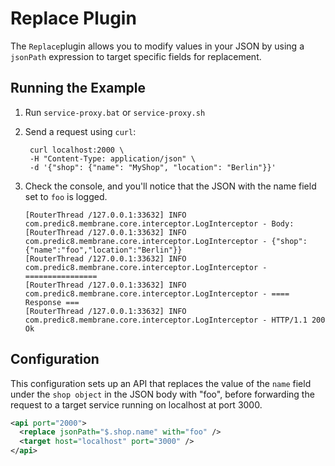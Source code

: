 # Replace Plugin

The `Replace`plugin allows you to modify values in your JSON by using a `jsonPath` expression to target specific fields for replacement.
## Running the Example

1. Run `service-proxy.bat` or `service-proxy.sh`
2. Send a request using `curl`:

   ```shell
    curl localhost:2000 \
    -H "Content-Type: application/json" \
    -d '{"shop": {"name": "MyShop", "location": "Berlin"}}'
    ```
3. Check the console, and you'll notice that the JSON with the name field set to `foo` is logged.
    ```
    [RouterThread /127.0.0.1:33632] INFO com.predic8.membrane.core.interceptor.LogInterceptor - Body:
    [RouterThread /127.0.0.1:33632] INFO com.predic8.membrane.core.interceptor.LogInterceptor - {"shop":{"name":"foo","location":"Berlin"}}
    [RouterThread /127.0.0.1:33632] INFO com.predic8.membrane.core.interceptor.LogInterceptor - ================
    [RouterThread /127.0.0.1:33632] INFO com.predic8.membrane.core.interceptor.LogInterceptor - ==== Response ===
    [RouterThread /127.0.0.1:33632] INFO com.predic8.membrane.core.interceptor.LogInterceptor - HTTP/1.1 200 Ok
    ```

## Configuration

This configuration sets up an API that replaces the value of the `name` field under the `shop object` in the JSON body with "foo", before forwarding the request to a target service running on localhost at port 3000.
```xml
<api port="2000">
  <replace jsonPath="$.shop.name" with="foo" />
  <target host="localhost" port="3000" />
</api>
```